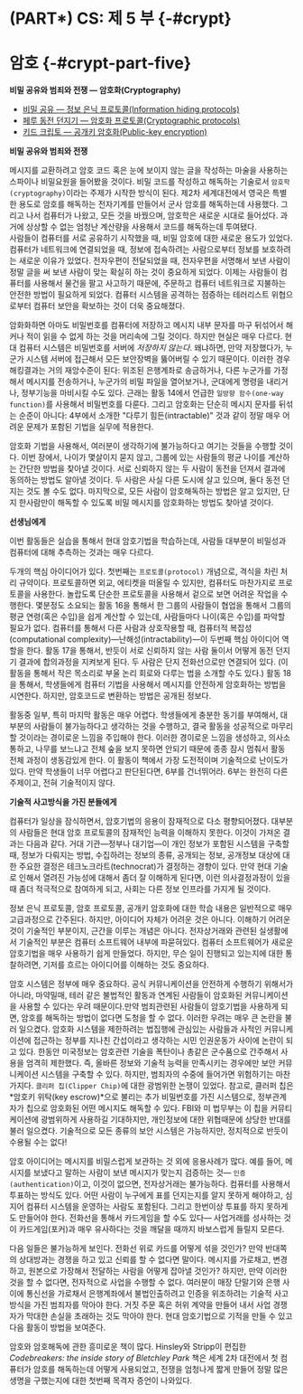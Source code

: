 
# (PART\*) CS: 제 5 부 {-#crypt}

# 암호 {-#crypt-part-five}

**비밀 공유와 범죄와 전쟁 &mdash; 암호화(Cryptography)**

   - [비밀 공유 &mdash; 정보 은닉 프로토콜(Information hiding protocols)](info-hiding.html)  
   - [페루 동전 던지기 &mdash; 암호화 프로토콜(Cryptographic protocols)](crypto.html)    
   - [키드 크립토 &mdash; 공개키 암호화(Public-key encryption)](public-key.html)      


**비밀 공유와 범죄와 전쟁**

메시지를 교환하려고 암호 코드 혹은 눈에 보이지 않는 글을 작성하는 마술을 사용하는 스파이나 비밀요원을 들어봤을 것이다. 비밀 코드를 작성하고 해독하는 기술로서 ``암호학(cryptography)``이라는 주제가 시작한 방식이 된다. 제2차 세계대전에서 영국은 특별한 용도로 암호를 해독하는 전자기계를 만들어서 군사 암호를 해독하는데 사용했다. 그리고 나서 컴퓨터가 나왔고, 모든 것을 바꿨으며, 암호학은 새로운 시대로 들어섰다. 과거에 상상할 수 없는 엄청난 계산량을 사용해서 코드를 해독하는데 투여됐다.  
사람들이 컴퓨터를 서로 공유하기 시작했을 때, 비밀 암호에 대한 새로운 용도가 있었다. 컴퓨터가 네트워크에 연결되었을 때, 정보에 접속하려는 사람으로부터 정보를 보호하려는 새로운 이유가 있었다. 전자우편이 전달되었을 때, 전자우편을 서명해서 보낸 사람이 정말 글을 써 보낸 사람이 맞는 확실히 하는 것이 중요하게 되었다. 이제는 사람들이 컴퓨터를 사용해서 물건을 팔고 사고하기 때문에, 주문하고 컴퓨터 네트워크로 지불하는 안전한 방법이 필요하게 되었다. 컴퓨터 시스템을 공격하는 점증하는 테러리스트 위협으로부터 컴퓨터 보안을 확보하는 것이 더욱 중요해졌다.  

암화화하면 아마도 비밀번호를 컴퓨터에 저장하고 메시지 내부 문자를 마구 뒤섞어서 해커나 적이 읽을 수 없게 하는 것을 머리속에 그릴 것이다. 하지만 현실은 매우 다르다. 현대 컴퓨터 시스템은 비밀번호를 서버에 *저장하지 않는다*. 왜냐하면, 만약 저장했다가, 누군가 시스템 서버에 접근해서 모든 보안장벽을 뚫어버릴 수 있기 때문이다. 이러한 경우 해킹결과는 거의 재앙수준이 된다: 위조된 은행계좌로 송금하거나, 다른 누군가를 가정해서 메시지를 전송하거나, 누군가의 비밀 파일을 열어보거나, 군대에게 명령을 내리거나, 정부기능을 마비시킬 수도 있다. 근래는 활동 14에서 언급한 ``일방향 함수(one-way function)``를 사용해서 비밀번호를 다룬다. 그리고 암호화는 단순히 메시지 문자를 뒤섞는 순준이 아니다: 4부에서 소개한 "다루기 힘든(intractable)" 것과 같이 정말 매우 어려운 문제가 포함된 기법을 실무에 적용한다.  

암호화 기법을 사용해서, 여러분이 생각하기에 불가능하다고 여기는 것들을 수행할 것이다. 이번 장에서, 나이가 몇살이지 묻지 않고, 그룹에 있는 사람들의 평균 나이를 계산하는 간단한 방법을 찾아낼 것이다. 서로 신뢰하지 않는 두 사람이 동전을 던져서 결과에 동의하는 방법도 알아낼 것이다. 두 사람은 사실 다른 도시에 살고 있으며, 둘다 동전 던지는 것도 볼 수도 없다. 마지막으로, 모든 사람이 암호해독하는 방법은 알고 있지만, 단지 한사람만이 해독할 수 있도록 비밀 메시지를 암호화하는 방법도 찾아낼 것이다.  

**선생님에게**

이번 활동들은 실습을 통해서 현대 암호기법을 학습하는데, 사람들 대부분이 비밀성과 컴퓨터에 대해 추측하는 것과는 매우 다르다.  

두개의 핵심 아이디어가 있다. 첫번째는 ``프로토콜(protocol)`` 개념으로, 격식을 차린 처리 규약이다. 프로토콜하면 외교, 에티켓을 떠올릴 수 있지만, 컴퓨터도 마찬가지로 프로토콜을 사용한다. 놀랍도록 단순한 프로토콜을 사용해서 겉으로 보면 어려운 작업을 수행한다. 몇분정도 소요되는 활동 16을 통해서 한 그룹의 사람들이 협업을 통해서 그룹의 평균 연령(혹은 수입)을 쉽게 계산할 수 있는데, 사람들마다 나이(혹은 수입)를 파악할 필요가 없다. 컴퓨터를 통해서 다른 사람과 상호작용할 때, 컴퓨터적 복잡성(computational complexity)&mdash;난해성(intractability)&mdash;이 두번째 핵심 아이디어 역할을 한다. 활동 17을 통해서, 반듯이 서로 신뢰하지 않는 사람 둘이서 어떻게 동전 던지기 결과에 합의과정을 지켜보게 된다. 두 사람은 단지 전화선으로만 연결되어 있다. (이 활동을 통해서 작은 목소리로 부울 논리 회로와 다루는 법을 소개할 수도 있다.) 활동 18을 통해서, 학생들에게 컴퓨터 기법을 사용해서 메시지를 안전하게 암호화하는 방법을 시연한다. 하지만, 암호코드로 변환하는 방법은 공개된 정보다.  

활동중 일부, 특히 마지막 활동은 매우 어렵다. 학생들에게 충분한 동기를 부여해서, 대부분의 사람들이 불가능하다고 생각하는 것을 수행하고, 결국 활동을 성공적으로 마무리할 것이라는 경이로운 느낌을 주입해야 한다. 이러한 경이로운 느낌을 생성하고, 의사소통하고, 나무를 보느냐고 전체 숲을 보지 못하면 안되기 때문에 종종 잠시 멈춰서 활동 전체 과정이 생동감있게 한다. 이 활동이 책에서 가장 도전적이며 기술적으로 난이도가 있다. 만약 학생들이 너무 어렵다고 판단된다면, 6부를 건너뛰어라. 6부는 완전히 다른 주제이고, 전혀 기술적이지 않다.  

**기술적 사고방식을 가진 분들에게**

컴퓨터가 일상을 잠식하면서, 암호기법의 응용이 잠재적으로 다소 평향되어졌다. 대부분의 사람들은 현대 암호 프로토콜의 잠재적인 능력을 이해하지 못한다. 이것이 가져온 결과는 다음과 같다. 거대 기관&mdash;정부나 대기업&mdash;이 개인 정보가 포함된 시스템을 구축할 때, 정보가 다뤄지는 방법, 수집하려는 정보의 종류, 공개되는 정보, 공개정보 대상에 대한 주요한 결정은 테크노크라트(technocrat)가 결정하는 경향이 있다. 만약 현대 기술로 인해서 열려진 가능성에 대해서 좀더 잘 이해하게 된다면, 이런 의사결정과정이 있을 때 좀더 적극적으로 참여하게 되고, 사회는 다른 정보 인프라를 가지게 될 것이다.  

정보 은닉 프로토콜, 암호 프로토콜, 공개키 암호화에 대한 학습 내용은 일반적으로 매우 고급과정으로 간주된다. 하지만, 아이디어 자체가 어려운 것은 아니다. 이해하기 어려운 것이 기술적인 부분이지, 근간을 이루는 개념은 아니다. 전자상거래와 관련된 실생활에서 기술적인 부분은 컴퓨터 소프트웨어 내부에 파묻혀있다. 컴퓨터 소프트웨어가 새로운 암호기법을 매우 사용하기 쉽게 만들었다. 하지만, 무슨 일이 진행되고 있는지에 대한 통찰하려면, 기저를 흐르는 아이디어를 이해하는 것도 중요하다.  

암호 시스템은 정부에 매우 중요하다. 공식 커뮤니케이션을 안전하게 수행하기 위해서가 아니라, 마약밀매, 테러 같은 불법적인 활동과 연계된 사람들이 암호화된 커뮤니케이션을 사용할 수 있다는 우려 때문이다.만약 범죄관련된 사람들이 암호기법을 사용하게 되면, 암호를 해독하는 방법이 없다면 도청을 할 수 없다. 이러한 우려는 매우 큰 논란을 불러 일으켰다. 암호화 시스템을 제한하려는 법집행에 관심있는 사람들과 사적인 커뮤니케이션에 접근하는 정부를 지나친 간섭이라고 생각하는 시민 인권운동가 사이에 논란이 되고 있다. 한동안 미국정보는 암호관련 기술을 폭탄이나 총같은 군수품으로 간주해서 사용을 엄격히 제한했다. 즉, 올바른 정보와 기술적 능력을 만족시키는 경우에만 보안 커뮤니케이션 시스템을 구축할 수 있다. 하지만, 범죄자의 수중에 들어가면 위험하기는 마찬가지다. ``클리퍼 칩(Clipper Chip)``에 대한 광범위한 논쟁이 있었다. 참고로, 클러퍼 칩은 *암호키 위탁(key escrow)*으로 불리는 추가 비밀번호를 가진 시스템으로, 정부관계자가 칩으로 암호화된 어떤 메시지도 해독할 수 있다. FBI와 미 법무부는 이 칩을 커뮤티케이션에 광범위하게 사용하길 기대하지만, 개인정보에 대한 위협때문에 상당한 반대를 불러 일으켰다. 기술적으로 모든 종류의 보안 시스템은 가능하지만, 정치적으로 반듯이 수용될 수는 없다!   

암호 아이디어는 메시지를 비밀스럽게 보관하는 것 외에 응용사례가 많다. 예를 들어, 메시지를 보냈다고 말하는 사람이 보낸 메시지가 맞는지 검증하는 것&mdash; ``인증(authentication)``이고, 이것이 없으면, 전자상거래는 불가능하다. 컴퓨터를 사용해서 투표하는 방식도 있다. 어떤 사람이 누구에게 표를 던지는지를 알지 못하게 해야하고, 심지어 컴퓨터 시스템을 운영하는 사람도 포함된다. 그리고 한번이상 투표를 하지 못하게도 만들어야 한다. 전화선을 통해서 카드게임을 할 수도 있다&mdash; 사업거래를 성사하는 것이 카드게임(포커)과 매우 유사하다는 것을 깨달을 때까지 바보스럽게 들릴지 모른다.  

다음 일들은 불가능하게 보인다. 전화선 위로 카드를 어떻게 섞을 것인가? 만약 반대쪽의 상대방과는 경쟁을 하고 있고 신뢰를 할 수 없다면 말이다. 메시지를 가로채고, 변경하고, 원본으로 가장해서 전달하는 사람을 어떻게 잡아낼 것인가? 하지만, 만약 이러한 것을 할 수 없다면, 전자적으로 사업을 수행할 수 없다. 여러분이 매장 단말기와 은행 사이에 통신선을 가로채서 은행계좌에서 불법인출하려고 인증을 위조하려는 기술적 사고방식을 가진 범죄자를 막아야 한다. 거짓 주문 혹은 허위 계약을 만들어 내서 사업 경쟁자가 막대한 손실을 초래하는 것도 막아야 한다. 현대 암호기법으로 기적을 만들 수 있고 다음 활동이 방법을 보여준다.  

암호와 암호해독에 관한 흥미로운 책이 많다. Hinsley와 Stripp이 편집한 *Codebreakers: the inside story of Bletchley Park* 책은 세계 2차 대전에서 첫 컴퓨터가 암호를 해독하는데 어떻게 사용되었고, 전쟁을 엄청나게 짧게 만들어 정말 많은 생명을 구했는지에 대한 첫번째 목격자 증언이 나와있다. 





 
